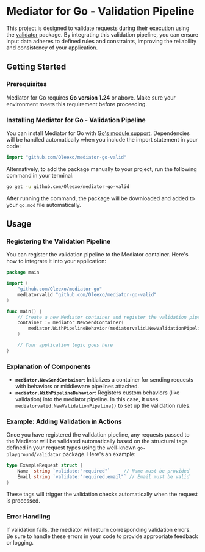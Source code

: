 # Mediator for Go - Validation Pipeline

This project is designed to validate requests during their execution using
the [validator](https://github.com/go-playground/validator) package. By integrating this validation pipeline, you can
ensure input data adheres to defined rules and constraints, improving the reliability and consistency of your
application.

## Getting Started

### Prerequisites

Mediator for Go requires **Go version 1.24** or above. Make sure your environment meets this requirement before
proceeding.

### Installing Mediator for Go - Validation Pipeline

You can install Mediator for Go with [Go's module support](https://go.dev/wiki/Modules#how-to-use-modules). Dependencies
will be handled automatically when you include the import statement in your code:

```go
import "github.com/Oleexo/mediator-go-valid"
```

Alternatively, to add the package manually to your project, run the following command in your terminal:

```sh
go get -u github.com/Oleexo/mediator-go-valid
```

After running the command, the package will be downloaded and added to your `go.mod` file automatically.

## Usage

### Registering the Validation Pipeline

You can register the validation pipeline to the Mediator container. Here's how to integrate it into your application:

```go
package main

import (
	"github.com/Oleexo/mediator-go"
	mediatorvalid "github.com/Oleexo/mediator-go-valid"
)

func main() {
	// Create a new Mediator container and register the validation pipeline
	container := mediator.NewSendContainer(
		mediator.WithPipelineBehavior(mediatorvalid.NewValidationPipeline()),
	)

	// Your application logic goes here
}
```

### Explanation of Components

- **`mediator.NewSendContainer`**: Initializes a container for sending requests with behaviors or middleware pipelines
  attached.
- **`mediator.WithPipelineBehavior`**: Registers custom behaviors (like validation) into the mediator pipeline. In this
  case, it uses `mediatorvalid.NewValidationPipeline()` to set up the validation rules.

### Example: Adding Validation in Actions

Once you have registered the validation pipeline, any requests passed to the Mediator will be validated automatically
based on the structural tags defined in your request types using the well-known `go-playground/validator` package.
Here's an example:

```go
type ExampleRequest struct {
	Name  string `validate:"required"`     // Name must be provided
	Email string `validate:"required,email"` // Email must be valid
}
```

These tags will trigger the validation checks automatically when the request is processed.

### Error Handling

If validation fails, the mediator will return corresponding validation errors. Be sure to handle these errors in your
code to provide appropriate feedback or logging.